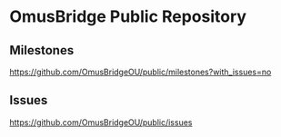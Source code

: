 # OmusBridge Public Repository

## Milestones
https://github.com/OmusBridgeOU/public/milestones?with_issues=no

## Issues
https://github.com/OmusBridgeOU/public/issues
